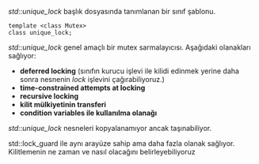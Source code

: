 
_std::unique_lock_ <mutex> başlık dosyasında tanımlanan bir sınıf şablonu.
```
template <class Mutex>
class unique_lock;
```


_std::unique_lock_ genel amaçlı bir mutex sarmalayıcısı. Aşağıdaki olanakları sağlıyor:

+ **deferred locking** (sınıfın kurucu işlevi ile kilidi edinmek yerine daha sonra nesnenin _lock_ işlevini çağırabiliyoruz.)
+ **time-constrained attempts at locking**
+ **recursive locking**
+ **kilit mülkiyetinin transferi**
+ **condition variables ile kullanılma olanağı**

_std::unique_lock_ nesneleri kopyalanamıyor ancak taşınabiliyor.
  
 std::lock_guard ile aynı arayüze sahip ama daha fazla olanak sağlıyor. Kilitlemenin ne zaman ve nasıl olacağını belirleyebiliyoruz

